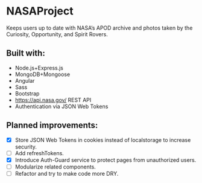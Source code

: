 # NASAProject

Keeps users up to date with NASA’s APOD archive and photos taken by the Curiosity, Opportunity, and Spirit Rovers.

## Built with:

* Node.js+Express.js
* MongoDB+Mongoose
* Angular
* Sass
* Bootstrap
* https://api.nasa.gov/ REST API
* Authentication via JSON Web Tokens

## Planned improvements:

- [x] Store JSON Web Tokens in cookies instead of localstorage to increase security.
- [ ] Add refreshTokens.
- [x] Introduce Auth-Guard service to protect pages from unauthorized users.
- [ ] Modularize related components.
- [ ] Refactor and try to make code more DRY.
